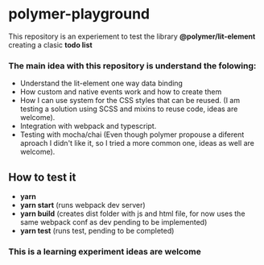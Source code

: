 # polymer-playground
This repository is an experiement to test the library **@polymer/lit-element** creating a clasic **todo list**


### The main idea with this repository is understand the folowing:
* Understand the lit-element one way data binding
* How custom and native events work and how to create them
* How I can use system for the CSS styles that can be reused. (I am testing a solution using SCSS and mixins to reuse code, ideas are welcome).
* Integration with webpack and typescript.
* Testing with mocha/chai (Even though polymer propouse a diferent aproach I didn't like it, so I tried a more common one, ideas as well are welcome).

## How to test it
* **yarn**
* **yarn start** (runs webpack dev server)
* **yarn build** (creates dist folder with js and html file, for now uses the same webpack conf as dev pending to be implemented)
* **yarn test** (runs test, pending to be completed)

### This is a learning experiment ideas are welcome
